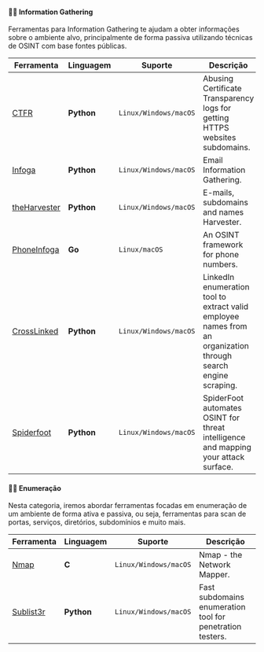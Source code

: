 #### :male_detective: Information Gathering

Ferramentas para Information Gathering te ajudam a obter informações sobre o ambiente alvo, principalmente de forma passiva utilizando técnicas de OSINT com base fontes públicas.

| Ferramenta        | Linguagem           | Suporte  | Descrição    |
| ----------- |-------------------------|----------|----------------|
| [CTFR](https://github.com/UnaPibaGeek/ctfr)      | **Python** | `Linux/Windows/macOS` | Abusing Certificate Transparency logs for getting HTTPS websites subdomains. |
| [Infoga](https://github.com/m4ll0k/Infoga)      | **Python** | `Linux/Windows/macOS` | Email Information Gathering. |
| [theHarvester](https://github.com/laramies/theHarvester)      | **Python** | `Linux/Windows/macOS` | E-mails, subdomains and names Harvester. |
| [PhoneInfoga](https://github.com/sundowndev/PhoneInfoga)      | **Go** | `Linux/macOS` | An OSINT framework for phone numbers. |
| [CrossLinked](https://github.com/m8sec/CrossLinked)      | **Python** | `Linux/Windows/macOS` | LinkedIn enumeration tool to extract valid employee names from an organization through search engine scraping. |
| [Spiderfoot](https://github.com/smicallef/spiderfoot)      | **Python** | `Linux/Windows/macOS` | SpiderFoot automates OSINT for threat intelligence and mapping your attack surface. |

#### :male_detective: Enumeração

Nesta categoria, iremos abordar ferramentas focadas em enumeração de um ambiente de forma ativa e passiva, ou seja, ferramentas para scan de portas, serviços, diretórios, subdomínios e muito mais.

| Ferramenta        | Linguagem           | Suporte  | Descrição    |
| ----------- |-------------------------|----------|----------------|
| [Nmap](https://github.com/nmap/nmap)      | **C** | `Linux/Windows/macOS` | Nmap - the Network Mapper. |
| [Sublist3r](https://github.com/aboul3la/Sublist3r)      | **Python** | `Linux/Windows/macOS` | Fast subdomains enumeration tool for penetration testers. |
